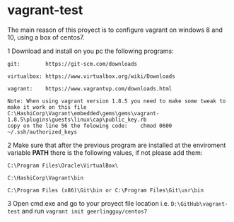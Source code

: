 # vagrant-test

The main reason of this proyect is to configure vagrant on windows 8 and 10, using a box of centos7.

1   Download and install on you pc the following programs:
    
    git:        https://git-scm.com/downloads
    
    virtualbox: https://www.virtualbox.org/wiki/Downloads

    vagrant:    https://www.vagrantup.com/downloads.html
    
    Note: When using vagrant version 1.8.5 you need to make some tweak to make it work on this file C:\HashiCorp\Vagrant\embedded\gems\gems\vagrant-1.8.5\plugins\guests\linux\cap\public_key.rb
    copy on the line 56 the folowing code:    chmod 0600 ~/.ssh/authorized_keys
    
    
2   Make sure that after the previous program are installed at the enviroment variable **PATH** there is the following values, if not please add them: 
    
    C:\Program Files\Oracle\VirtualBox\

    C:\HashiCorp\Vagrant\bin

    C:\Program Files (x86)\Git\bin or C:\Program Files\Git\usr\bin
    
    
3   Open cmd.exe and go to your proyect file location i.e. `D:\GitHub\vagrant-test` and run  `vagrant init geerlingguy/centos7`